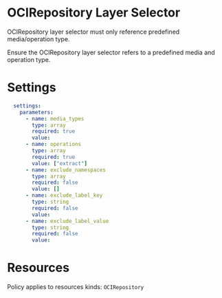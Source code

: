 # OCIRepository Layer Selector

OCIRepository layer selector must only reference predefined media/operation type.

Ensure the OCIRepository layer selector refers to a predefined media and operation type.

# Settings
```yaml
  settings:
    parameters:
      - name: media_types
        type: array
        required: true
        value:
      - name: operations
        type: array
        required: true
        value: ["extract"]
      - name: exclude_namespaces
        type: array
        required: false
        value: []
      - name: exclude_label_key
        type: string
        required: false
        value:
      - name: exclude_label_value
        type: string
        required: false
        value:
```

# Resources
Policy applies to resources kinds:
`OCIRepository`

